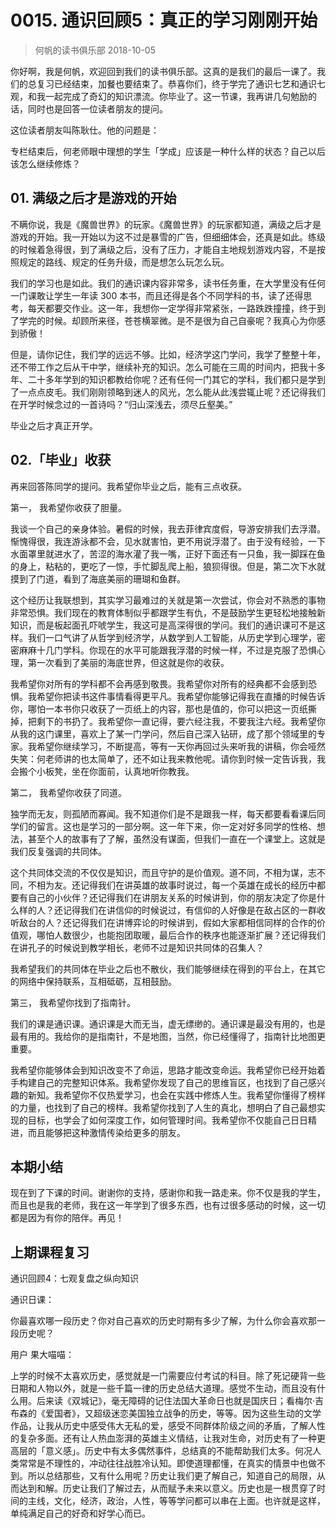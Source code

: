 # 0015. 通识回顾5：真正的学习刚刚开始
> 何帆的读书俱乐部
2018-10-05

你好啊，我是何帆，欢迎回到我们的读书俱乐部。这真的是我们的最后一课了。我们的总复习已经结束，加餐也要结束了。恭喜你们，终于学完了通识七艺和通识七观，和我一起完成了奇幻的知识漂流。你毕业了。这一节课，我再讲几句勉励的话，同时也是回答一位读者朋友的提问。

这位读者朋友叫陈耿仕。他的问题是：

专栏结束后，何老师眼中理想的学生「学成」应该是一种什么样的状态？自己以后该怎么继续修炼？

## 01. 满级之后才是游戏的开始

不瞒你说，我是《魔兽世界》的玩家。《魔兽世界》的玩家都知道，满级之后才是游戏的开始。我一开始以为这不过是暴雪的广告，但细细体会，还真是如此。练级的时候着急得很，到了满级之后，没有了压力，才能自主地规划游戏内容，不是按照规定的路线、规定的任务升级，而是想怎么玩怎么玩。

我们的学习也是如此。我们的通识课内容非常多，读书任务重，在大学里没有任何一门课敢让学生一年读 300 本书，而且还得是各个不同学科的书，读了还得思考，每天都要交作业。这一年，我想你一定学得非常紧张，一路跌跌撞撞，终于到了学完的时候。却顾所来径，苍苍横翠微。是不是很为自己自豪呢？我真心为你感到骄傲！

但是，请你记住，我们学的远远不够。比如，经济学这门学问，我学了整整十年，还不带工作之后从干中学，继续补充的知识。怎么可能在三周的时间内，把我十多年、二十多年学到的知识都教给你呢？还有任何一门其它的学科，我们都只是学到了一点点皮毛。我们刚刚领略到迷人的风光，怎么能从此浅尝辄止呢？还记得我们在开学时候念过的一首诗吗？“归山深浅去，须尽丘壑美。”

毕业之后才真正开学。

## 02.「毕业」收获

再来回答陈同学的提问。我希望你毕业之后，能有三点收获。

第一， 我希望你收获了胆量。

我谈一个自己的亲身体验。暑假的时候，我去菲律宾度假，导游安排我们去浮潜。惭愧得很，我连游泳都不会，见水就害怕，更不用说浮潜了。由于没有经验，一下水面罩里就进水了，苦涩的海水灌了我一嘴，正好下面还有一只鱼，我一脚踩在鱼的身上，粘粘的，更吃了一惊，手忙脚乱爬上船，狼狈得很。但是，第二次下水就摸到了门道，看到了海底美丽的珊瑚和鱼群。

这个经历让我联想到，其实学习最难过的关就是第一次尝试，你会对不熟悉的事物非常恐惧。我们现在的教育体制似乎都跟学生有仇，不是鼓励学生更轻松地接触新知识，而是板起面孔吓唬学生，我这可是高深得很的学问。我们的通识课可不是这样。我们一口气讲了从哲学到经济学，从数学到人工智能，从历史学到心理学，密密麻麻十几门学科。你现在的水平可能跟我浮潜的时候一样，不过是克服了恐惧心理，第一次看到了美丽的海底世界，但这就是你的收获。

我希望你对所有的学科都不会再感到敬畏。我希望你对所有的经典都不会感到恐惧。我希望你把读书这件事情看得更平凡。我希望你能够记得我在直播的时候告诉你，哪怕一本书你只收获了一页纸上的内容，那也是值的，你可以把这一页纸撕掉，把剩下的书扔了。我希望你一直记得，要六经注我，不要我注六经。我希望你从我的这门课里，喜欢上了某一门学问，然后自己深入钻研，成了那个领域里的专家。我希望你继续学习，不断提高，等有一天你再回过头来听我的讲稿，你会哑然失笑：何老师讲的也太简单了，还不如让我来教他呢。请你到时候一定告诉我，我会搬个小板凳，坐在你面前，认真地听你教我。

第二， 我希望你收获了同道。

独学而无友，则孤陋而寡闻。我不知道你们是不是跟我一样，每天都要看看课后同学们的留言。这也是学习的一部分啊。这一年下来，你一定对好多同学的性格、想法，甚至个人的故事有了了解，虽然没有谋面，但我们一直在一个课堂上。这就是我们反复强调的共同体。

这个共同体交流的不仅仅是知识，而且守护的是价值观。道不同，不相为谋，志不同，不相为友。还记得我们在讲英雄的故事时说过，每一个英雄在成长的经历中都要有自己的小伙伴？还记得我们在讲朋友关系的时候讲到，你的朋友决定了你是什么样的人？还记得我们在讲信仰的时候说过，有信仰的人好像是在敌占区的一群收听敌台的人？还记得我们在讲博弈论的时候讲到，假如大家都相信同样的合作的价值观，哪怕人数很少，也能抱团取暖，最后合作的秩序也能逐渐扩展？还记得我们在讲孔子的时候说到教学相长，老师不过是知识共同体的召集人？

我希望我们的共同体在毕业之后也不散伙，我们能够继续在得到的平台上，在其它的网络中保持联系，互相砥砺，互相鼓励。

第三， 我希望你找到了指南针。

我们的课是通识课。通识课是大而无当，虚无缥缈的。通识课是最没有用的，也是最有用的。我给你的是指南针，不是地图，当然，你已经懂得了，指南针比地图更重要。

我希望你能够体会到知识改变不了命运，思路才能改变命运。我希望你已经开始着手构建自己的完整知识体系。我希望你发现了自己的思维盲区，也找到了自己感兴趣的新知。我希望你不仅热爱学习，也会在实践中修炼人生。我希望你懂得了榜样的力量，也找到了自己的榜样。我希望你找到了人生的真北，想明白了自己最想实现的目标，也学会了如何深度工作，如何管理时间。我希望你不仅能自己日日精进，而且能够把这种激情传染给更多的朋友。

## 本期小结

现在到了下课的时间。谢谢你的支持，感谢你和我一路走来。你不仅是我的学生，而且也是我的老师，我在这一年学到了很多东西，也有过很多感动的时候，这一切都是因为有你的陪伴。再见！

## 上期课程复习

通识回顾4：七观复盘之纵向知识

通识日课：

你最喜欢哪一段历史？你对自己喜欢的历史时期有多少了解，为什么你会喜欢那一段历史呢？

用户 果大喵喵：

上学的时候不太喜欢历史，感觉就是一门需要应付考试的科目。除了死记硬背一些日期和人物以外，就是一些千篇一律的历史总结大道理。感觉不生动，而且没有什么用。后来读《双城记》，毫无障碍的记住法国大革命日也就是国庆日；看梅尔·吉布森的《爱国者》，又超级迷恋美国独立战争的历史，等等。因为这些生动的文学作品，让我从历史中感受伟大无私的爱，感受不同群体阶级之间的矛盾，了解人性的复杂多面。还有让人热血澎湃的英雄主义情结，让我对生命，对历史有了一种更高层的「意义感」。历史中有太多偶然事件，总结真的不能帮助我们太多。何况人类常常是不理性的，冲动往往战胜冷认知。即使道理都懂，在真实的情景中也做不到。所以总结那些，又有什么用呢？历史让我们更了解自己，知道自己的局限，从而达到和解。历史让我们了解过去，从而赋予未来以意义。历史也是一根贯穿了时间的主线，文化，经济，政治，人性，等等学问都可以串在上面。也许就是这样，单纯满足自己的好奇和好学心而已。




